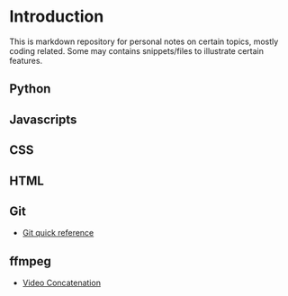 # Introduction

This is markdown repository for personal notes on certain topics, mostly coding related. Some may contains snippets/files to illustrate certain features.


## Python

## Javascripts

## CSS

## HTML

## Git
- [Git quick reference](git/git.md)

## ffmpeg
- [Video Concatenation](ffmpeg/ffmpeg.md)
